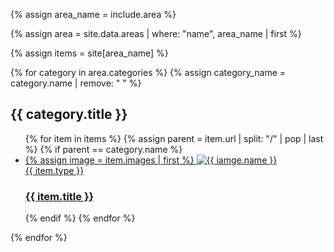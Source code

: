 {% assign area_name = include.area %}

{% assign area = site.data.areas | where: "name", area_name | first %}

{% assign items = site[area_name] %}

{% for category in area.categories %}
  {% assign category_name = category.name | remove: " " %}
  <section class="projects">
    <div class="container">
      <h1 class="cat-title projects">{{ category.title }}</h1>
      <ul class="projects-list {{ category_name }}">
        {% for item in items %}
          {% assign parent  = item.url | split: "/" | pop | last %}
          {% if parent == category.name %}
            <li class="grid-item {% if item.landscape %}landscape{% endif %}">
              <a href="{{ item.url | prepend: site.baseurl }}">
                <div class="img-wrapper">
                  {% assign image = item.images | first %}
                  <img src="{{ site.baseurl }}assets/images/items/{{ image.name | split: '.' | first }}/medium.png" alt="{{ iamge.name }}" />
                </div>
                <span class="h2">{{ item.type }}</span>
                <h3>{{ item.title }}</h3>
              </a>
            </li>
          {% endif %}
        {% endfor %}
      </ul>
    </div>
  </section>

  <script>
    var grid_{{ category.name | replace: "-", "_" }} = document.querySelector('.{{ category.name }}');
    var msnry_{{ category.name | replace: "-", "_" }};

    imagesLoaded(grid_{{ category.name | replace: "-", "_" }}, function() {
      msnry_{{ category.name | replace: "-", "_" }} = new Masonry(grid_{{ category.name | replace: "-", "_"}}, {
        itemSelector: '.grid-item',
        percentPosition: true
      });
    });
  </script>
{% endfor %}




